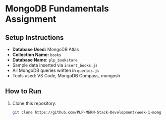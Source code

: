 # MongoDB Fundamentals Assignment

## Setup Instructions
- **Database Used:** MongoDB Atlas
- **Collection Name:** `books`
- **Database Name:** `plp_bookstore`
- Sample data inserted via `insert_books.js`
- All MongoDB queries written in `queries.js`
- Tools used: VS Code, MongoDB Compass, mongosh

## How to Run

1. Clone this repository:
   ```bash
   git clone https://github.com/PLP-MERN-Stack-Development/week-1-mongodb-fundamentals-assignment-elijahok.git
